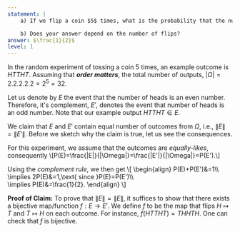 ```yaml
---
statement: |
    a) If we flip a coin $5$ times, what is the probability that the number of heads  is an even number (note that 0, 2 and 4 are  even numbers)?  

    b) Does your answer depend on the number of flips?
answer: $\frac{1}{2}$
level: 1
---
```

In the random experiment of tossing a coin $5$ times, an example outcome is
$HTTHT$. Assuming that ***order matters***, the total number of outputs,
$|\Omega|=2.2.2.2.2=2^5=32$.

Let us denote by $E$ the event that the number of heads is an even number.
Therefore, it's complement, $E'$, denotes the event that number of heads is an
odd number. Note that our example output $HTTHT\in E$.

We claim that $E$ and $E'$ contain equal number of outcomes from $\Omega$, i.e.,
$\|E\|=\|E'\|$. Before we sketch why the claim is true, let us see the
consequences.

For this experiment, we assume that the outcomes are *equally-likes*,
consequently 
\\[P(E)=\frac{\|E\|}{\|\Omega\|}=\frac{\|E'\|}{\|\Omega\|}=P(E').\\]

Using the *complement rule*, we then get
\\[
    \begin{align}
    P(E)+P(E')&=1\\\\\
    \implies 2P(E)&=1,\text{ since }P(E)=P(E')\\\\\
    \implies P(E)&=\frac{1}{2}.
    \end{align}
\\]

**Proof of Claim:** To prove that $\|E\|=\|E\|$, it suffices to show that there
exists a bijective map/function $f:E\to E'$. We define $f$ to be the map that
flips $H\mapsto T$ and $T\mapsto H$ on each outcome. For instance,
$f(HTTHT)=THHTH$. One can check that $f$ is bijective.